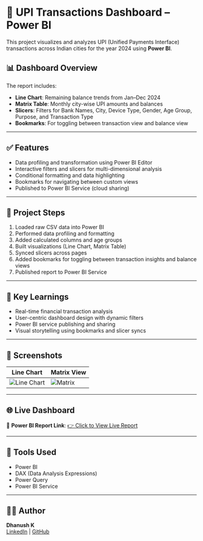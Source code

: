 # 💸 UPI Transactions Dashboard – Power BI 

This project visualizes and analyzes UPI (Unified Payments Interface) transactions across Indian cities for the year 2024 using **Power BI**.

## 📊 Dashboard Overview

The report includes:
- **Line Chart**: Remaining balance trends from Jan–Dec 2024
- **Matrix Table**: Monthly city-wise UPI amounts and balances
- **Slicers**: Filters for Bank Names, City, Device Type, Gender, Age Group, Purpose, and Transaction Type
- **Bookmarks**: For toggling between transaction view and balance view

---

## ✅ Features

- Data profiling and transformation using Power BI Editor
- Interactive filters and slicers for multi-dimensional analysis
- Conditional formatting and data highlighting
- Bookmarks for navigating between custom views
- Published to Power BI Service (cloud sharing)

---

## 📁 Project Steps

1. Loaded raw CSV data into Power BI
2. Performed data profiling and formatting
3. Added calculated columns and age groups
4. Built visualizations (Line Chart, Matrix Table)
5. Synced slicers across pages
6. Added bookmarks for toggling between transaction insights and balance views
7. Published report to Power BI Service

---

## 🧠 Key Learnings

- Real-time financial transaction analysis
- User-centric dashboard design with dynamic filters
- Power BI service publishing and sharing
- Visual storytelling using bookmarks and slicer syncs

---

## 📸 Screenshots

| Line Chart | Matrix View |
|------------|--------------|
| ![Line Chart](./screenshots/dashboard_overview.png) | ![Matrix](./screenshots/matrix_view.png) |

---

## 🌐 Live Dashboard

📍 **Power BI Report Link**: [👉 Click to View Live Report](<Your Power BI Service Link Here>)


---

## 🚀 Tools Used

- Power BI
- DAX (Data Analysis Expressions)
- Power Query
- Power BI Service

---

## 🙋‍♂️ Author

**Dhanush K**  
[LinkedIn](https://www.linkedin.com/in/your-profile) | [GitHub](https://github.com/your-profile)
